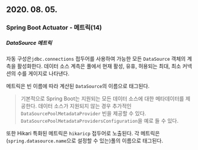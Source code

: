 ## 2020. 08. 05.

### Spring Boot Actuator - 메트릭(14)

##### DataSource 메트릭

자동 구성은`jdbc.connections` 접두어를 사용하여 가능한 모든 `DataSource` 객체의 계측을 활성화한다. 데이터 소스 계측은 풀에서 현재 활성, 유휴, 허용되는 최대, 최소 커넥션의 수를 게이지로 나타낸다.

메트릭은 빈 이름에 따라 계산된 `DataSource`의 이름으로 태그된다.

> 기본적으로 Spring Boot는 지원되는 모든 데이터 소스에 대한 메타데이터를 제공한다. 데이터 소스가 지원되지 않는 경우 추가적인 `DataSourcePoolMetadataProvider` 빈을 제공할 수 있다. `DataSourcePoolMetadataProvidersConfiguration`을 예로 들 수 있다.

또한 Hikari 특화된 메트릭은 `hikaricp` 접두어로 노출된다. 각 메트릭은 (`spring.datasource.name`으로 설정할 수 있는)풀의 이름으로 태그된다.